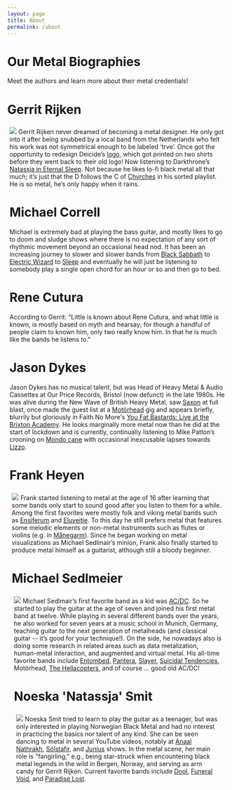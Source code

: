 ```yaml
---
layout: page
title: About
permalink: /about
---
```


# Our Metal Biographies
Meet the authors and learn more about their metal credentials!

<!-- <div style="float:left;margin:0 5px 5px 0" markdown="1"><img src="..\assets\img\members\Gerrit.jpg"/>
</div> -->
# Gerrit Rijken
<div style="float:left;margin:5px 5px 5px 5px;display: block;" markdown="1"><img src="\illegiblesemantics\assets\img\members\gerrit.jpg"/>
Gerrit Rijken never dreamed of becoming a metal designer. He only got into it after being snubbed by a local band from the Netherlands who felt his work was not symmetrical enough to be labeled ‘trve’. Once got the opportunity to redesign Deicide’s <a href="http://www.radiotangra.com/en/news/read/2312.html" target="_blank" rel="noopener"><span>logo</span></a>, which got printed on two shirts before they went back to their old logo! Now listening to Darkthrone’s <a href="https://open.spotify.com/track/4DYkVqNqs6gSJ4sJRFst8G?si=cc59a65aa6e840d0" target="_blank" rel="noopener"><span>Natassja in Eternal Sleep</span></a>. Not because he likes lo-fi black metal all that much; it’s just that the D follows the C of <a href="https://open.spotify.com/artist/3CjlHNtplJyTf9npxaPl5w?si=8e81be106a504d3d" target="_blank" rel="noopener"><span>Chvrches</span></a> in his sorted playlist. He is so metal, he’s only happy when it rains.

# Michael Correll
Michael is extremely bad at playing the bass guitar, and mostly likes to go to doom and sludge shows where there is no expectation of any sort of rhythmic movement beyond an occasional head nod. It has been an increasing journey to slower and slower bands from <a href="
https://open.spotify.com/artist/5M52tdBnJaKSvOpJGz8mfZ?si=1ec69dc1fac64bea" target="_blank" rel="noopener"><span>Black Sabbath</span></a> to <a href="https://open.spotify.com/artist/4htjQW3lgIwL6fEJlTOez4?si=7e902c55c2a44908l" target="_blank" rel="noopener"><span>Electric Wizard</span></a> to <a href="https://open.spotify.com/artist/4Mt6w4tDGiPgV5q6JWPlrI?si=b3d46586bd104c7f" target="_blank" rel="noopener"><span>Sleep</span></a> and eventually he will just be listening to somebody play a single open chord for an hour or so and then go to bed.

# Rene Cutura
According to Gerrit: "Little is known about Rene Cutura, and what little is known, is mostly based on myth and hearsay; for though a handful of people claim to known him, only two really know him. In that he is much like the bands he listens to."

# Jason Dykes
Jason Dykes has no musical talent, but was Head of Heavy Metal & Audio Cassettes at Our Price Records, Bristol (now defunct) in the late 1980s. He was alive during the New Wave of British Heavy Metal, saw <a href="https://open.spotify.com/artist/71vVmHeNgCVSa5SVmfvscU?si=f1558ec28ffe43cf" target="_blank" rel="noopener"><span>Saxon</span></a> at full blast, once made the guest list at a <a href="https://open.spotify.com/artist/1DFr97A9HnbV3SKTJFu62M?si=fad6c8e0ee664655" target="_blank" rel="noopener"><span>Motörhead</span></a> gig and appears briefly, blurrily but gloriously in Faith No More's <a href="https://www.imdb.com/title/tt0291898/" target="_blank" rel="noopener"><span>You Fat Bastards: Live at the Brixton Academy</span></a>. He looks marginally more metal now than he did at the start of lockdown and is currently, continually listening to Mike Patton’s crooning on <a href="https://open.spotify.com/album/3nwFif277CXx1cQN0nOCZy?si=REplfZvpSMGVmdNFS6udgw&dl_branch=1" target="_blank" rel="noopener"><span>Mondo cane</span></a> with occasional inexcusable lapses towards <a href="https://open.spotify.com/artist/56oDRnqbIiwx4mymNEv7dS?si=1c7693c73f824be6" target="_blank" rel="noopener"><span>Lizzo</span></a>.

# Frank Heyen
<div style="float:right;margin:5px 5px 5px 5px;display: block;" markdown="1"><img src="\illegiblesemantics\assets\img\members\frank.png"/>
Frank started listening to metal at the age of 16 after learning that some bands only start to sound good after you listen to them for a while. Among the first favorites were mostly folk and viking metal bands such as <a href="https://open.spotify.com/artist/0krXCIkthz13P8o0v2tksH?si=4e082abbb4824ed3" target="_blank" rel="noopener"><span>Ensiferum</span></a> and <a href="https://open.spotify.com/artist/5X0N2k3qMnI8kSrGJT3kfT?si=831bcfa08a4b41e4" target="_blank" rel="noopener"><span>Eluveitie</span></a>. To this day he still prefers metal that features some melodic elements or non-metal instruments such as flutes or violins (e.g. in <a href="https://open.spotify.com/artist/6jQgWQKirZ7IKDGN8fRtdA?si=0f3dad8c2a4b4907" target="_blank" rel="noopener"><span>Månegarm</span></a>). Since he began working on metal visualizations as Michael Sedlmair’s minion, Frank also finally started to produce metal himself as a guitarist, although still a bloody beginner.

# Michael Sedlmeier
<div style="float:left;margin:5px 5px 5px 5px;display: block;" markdown="1"><img src="\illegiblesemantics\assets\img\members\michaels.png"/>
Michael Sedlmair’s first favorite band as a kid was <a href="https://open.spotify.com/artist/711MCceyCBcFnzjGY4Q7Un?si=335c663efc6f4a45" target="_blank" rel="noopener"><span>AC/DC</span></a>. So he started to play the guitar at the age of seven and joined his first metal band at twelve. While playing in several different bands over the years, he also worked for seven years at a music school in Munich, Germany, teaching guitar to the next generation of metalheads (and classical guitar -- it’s good for your technique!). On the side, he nowadays also is doing some research in related areas such as data metalization, human-metal interaction, and augmented and virtual metal. His all-time favorite bands include <a href="https://open.spotify.com/artist/2pnezMcaiTHfGmgmGQjLsB?si=cfa436e5837a49b9" target="_blank" rel="noopener"><span>Entombed</span></a>, <a href="https://open.spotify.com/artist/14pVkFUHDL207LzLHtSA18?si=e3781c7d3049473c" target="_blank" rel="noopener"><span>Pantera</span></a>, <a href="https://open.spotify.com/artist/1IQ2e1buppatiN1bxUVkrk?si=5fe771f395c4457a" target="_blank" rel="noopener"><span>Slayer</span></a>, <a href="https://open.spotify.com/artist/3WPKDlucMsXH6FC1XaclZC?si=a3bb88fa459e4bcd" target="_blank" rel="noopener"><span>Suicidal Tendencies</span></a>, Motörhead, <a href="https://open.spotify.com/artist/1lsXuaLnHnfL7GoJXKkUtH?si=3ecd485f333c4090" target="_blank" rel="noopener"><span>The Hellacopters</span></a>, and of course … good old AC/DC!

# Noeska 'Natassja' Smit
<div style="float:left;margin:5px 5px 5px 5px;display: block;" markdown="1"><img src="\illegiblesemantics\assets\img\members\noeska.png"/>
Noeska Smit tried to learn to play the guitar as a teenager, but was only interested in playing Norwegian Black Metal and had no interest in practicing the basics nor talent of any kind. She can be seen dancing to metal in several YouTube videos, notably at <a href="https://open.spotify.com/artist/7vrrJ5YlL3I8XUrh1ktGJV?si=21812f60b5a74604" target="_blank" rel="noopener"><span>Anaal Nathrakh</span></a>, <a href="https://open.spotify.com/artist/721C5U5rM8J0jjq6IQuSBK?si=adbd75dda3fb493b" target="_blank" rel="noopener"><span>Sólstafir</span></a>, and <a href="https://open.spotify.com/artist/2gx1v14c65YQU4p7ODeE9z?si=a14c3cbed10d4be2" target="_blank" rel="noopener"><span>Junius</span></a> shows. In the metal scene, her main role is "fangirling," e.g., being star-struck when encountering black metal legends in the wild in Bergen, Norway, and serving as arm candy for Gerrit Rijken. Current favorite bands include <a href="https://open.spotify.com/artist/101HSR6JTJqe3DBh6rb8kz?si=d9f7193990cb42af" target="_blank" rel="noopener"><span>Dool</span></a>, <a href="https://open.spotify.com/artist/62zh0MR0c0rAZ7fPkkRsNE?si=c05876a9b3004662" target="_blank" rel="noopener"><span>Funeral Void</span></a>, and <a href="https://open.spotify.com/artist/0gIo6kGl4KsCeIbqtZVHYp?si=b84a5b49f74b4a9e" target="_blank" rel="noopener"><span>Paradise Lost</span></a>.
